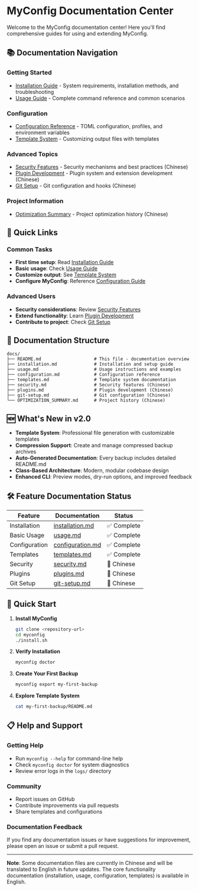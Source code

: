 # MyConfig Documentation Center

Welcome to the MyConfig documentation center! Here you'll find comprehensive guides for using and extending MyConfig.

## 📚 Documentation Navigation

### Getting Started
- [Installation Guide](installation.md) - System requirements, installation methods, and troubleshooting
- [Usage Guide](usage.md) - Complete command reference and common scenarios

### Configuration
- [Configuration Reference](configuration.md) - TOML configuration, profiles, and environment variables
- [Template System](templates.md) - Customizing output files with templates

### Advanced Topics
- [Security Features](security.md) - Security mechanisms and best practices (Chinese)
- [Plugin Development](plugins.md) - Plugin system and extension development (Chinese)
- [Git Setup](git-setup.md) - Git configuration and hooks (Chinese)

### Project Information
- [Optimization Summary](OPTIMIZATION_SUMMARY.md) - Project optimization history (Chinese)

## 🎯 Quick Links

### Common Tasks
- **First time setup**: Read [Installation Guide](installation.md)
- **Basic usage**: Check [Usage Guide](usage.md) 
- **Customize output**: See [Template System](templates.md)
- **Configure MyConfig**: Reference [Configuration Guide](configuration.md)

### Advanced Users
- **Security considerations**: Review [Security Features](security.md)
- **Extend functionality**: Learn [Plugin Development](plugins.md)
- **Contribute to project**: Check [Git Setup](git-setup.md)

## 📖 Documentation Structure

```
docs/
├── README.md                    # This file - documentation overview
├── installation.md              # Installation and setup guide
├── usage.md                     # Usage instructions and examples
├── configuration.md             # Configuration reference
├── templates.md                 # Template system documentation
├── security.md                  # Security features (Chinese)
├── plugins.md                   # Plugin development (Chinese)
├── git-setup.md                 # Git configuration (Chinese)
└── OPTIMIZATION_SUMMARY.md      # Project history (Chinese)
```

## 🆕 What's New in v2.0

- **Template System**: Professional file generation with customizable templates
- **Compression Support**: Create and manage compressed backup archives
- **Auto-Generated Documentation**: Every backup includes detailed README.md
- **Class-Based Architecture**: Modern, modular codebase design
- **Enhanced CLI**: Preview modes, dry-run options, and improved feedback

## 🛠️ Feature Documentation Status

| Feature | Documentation | Status |
|---------|---------------|--------|
| Installation | [installation.md](installation.md) | ✅ Complete |
| Basic Usage | [usage.md](usage.md) | ✅ Complete |
| Configuration | [configuration.md](configuration.md) | ✅ Complete |
| Templates | [templates.md](templates.md) | ✅ Complete |
| Security | [security.md](security.md) | 🔄 Chinese |
| Plugins | [plugins.md](plugins.md) | 🔄 Chinese |
| Git Setup | [git-setup.md](git-setup.md) | 🔄 Chinese |

## 🚀 Quick Start

1. **Install MyConfig**
   ```bash
   git clone <repository-url>
   cd myconfig
   ./install.sh
   ```

2. **Verify Installation**
   ```bash
   myconfig doctor
   ```

3. **Create Your First Backup**
   ```bash
   myconfig export my-first-backup
   ```

4. **Explore Template System**
   ```bash
   cat my-first-backup/README.md
   ```

## 📋 Help and Support

### Getting Help
- Run `myconfig --help` for command-line help
- Check `myconfig doctor` for system diagnostics
- Review error logs in the `logs/` directory

### Community
- Report issues on GitHub
- Contribute improvements via pull requests
- Share templates and configurations

### Documentation Feedback
If you find any documentation issues or have suggestions for improvement, please open an issue or submit a pull request.

---

**Note**: Some documentation files are currently in Chinese and will be translated to English in future updates. The core functionality documentation (installation, usage, configuration, templates) is available in English.